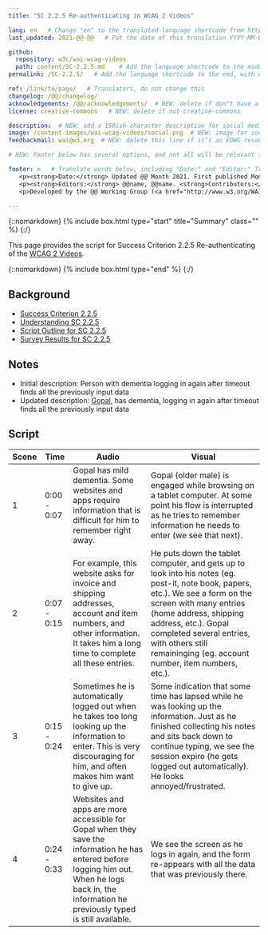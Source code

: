 ```yaml
---
title: "SC 2.2.5 Re-authenticating in WCAG 2 Videos"

lang: en   # Change "en" to the translated-language shortcode from https://www.iana.org/assignments/language-subtag-registry/language-subtag-registry
last_updated: 2021-@@-@@   # Put the date of this translation YYYY-MM-DD (with month in the middle)

github:
  repository: w3c/wai-wcag-videos
  path: content/SC-2.2.5.md    # Add the language shortcode to the middle of the filename, for example: content/index.fr.md
permalink: /SC-2.2.5/   # Add the language shortcode to the end, with no slash at end, for example: /link/to/page/fr

ref: /link/to/page/   # Translators, do not change this
changelog: /@@/changelog/
acknowledgements: /@@/acknowledgements/  # NEW: delete if don"t have a separate acknowledgements page. And delete it in the footer below.
license: creative-commons   # NEW: delete if not creative-commons

description:  # NEW: add a 150ish-character-description for social media   # translate the description
image: /content-images/wai-wcag-videos/social.png  # NEW: image for social media
feedbackmail: wai@w3.org  # NEW: delete this line if it’s an EOWG resource (the default is wai-eo-editors@w3.org)

# NEW: Footer below has several options, and not all will be relevant for specific pages. (Ask Shawn if questions.)

footer: >   # Translate words below, including "Date:" and "Editor:" Translate the Working Group name. Leave the Working Group acronym in English. Do *not* change the dates in the footer below.
   <p><strong>Date:</strong> Updated @@ Month 2021. First published Month 20@@. CHANGELOG.</p>
   <p><strong>Editors:</strong> @@name, @@name. <strong>Contributors:</strong> @@name, @@name, and <a href=”https://www.w3.org/groups/wg/@@wg/participants”>participants of the @@WG</a>. ACKNOWLEDGEMENTS lists contributors and credits.</p>
   <p>Developed by the @@ Working Group (<a href="http://www.w3.org/WAI/@@/">@@WG</a>). Developed as part of the <a href="https://www.w3.org/WAI/@@/">WAI-@@ project</a>, @@co-funded by the European Commission.</p>

---
```


{::nomarkdown}
{% include box.html type="start" title="Summary" class="" %}
{:/}

This page provides the script for Success Criterion 2.2.5 Re-authenticating of the [WCAG 2 Videos](https://wai-wcag-videos.netlify.app/overview/).

{::nomarkdown}
{% include box.html type="end" %}
{:/}

## Background

* [Success Criterion 2.2.5](https://www.w3.org/TR/WCAG22/#re-authenticating)
* [Understanding SC 2.2.5](https://www.w3.org/WAI/WCAG22/Understanding/re-authenticating.html)
* [Script Outline for SC 2.2.5](https://www.w3.org/WAI/EO/wiki/Video-Based_Resources/WCAG_Requirements#SC2-2-5)
* [Survey Results for SC 2.2.5](https://www.w3.org/2002/09/wbs/35532/Videos_WCAG_Squirrel/results#xSC225)

## Notes

* Initial description: Person with dementia logging in again after timeout finds all the previously input data
* Updated description: [Gopal](https://wai-wcag-videos.netlify.app/overview/#gopal-he), has dementia, logging in again after timeout finds all the previously input data

## Script

| Scene | Time | Audio | Visual |
| ----- | ---- | ----- | ------ |
| 1 | 0:00 - 0:07 | Gopal has mild dementia. Some websites and apps require information that is difficult for him to remember right away. | Gopal (older male) is engaged while browsing on a tablet computer. At some point his flow is interrupted as he tries to remember information he needs to enter (we see that next). |
| 2 | 0:07 - 0:15 | For example, this website asks for invoice and shipping addresses, account and item numbers, and other information. It takes him a long time to complete all these entries. | He puts down the tablet computer, and gets up to look into his notes (eg. post-it, note book, papers, etc.). We see a form on the screen with many entries (home address, shipping address, etc.). Gopal completed several entries, with others still remaininging (eg. account number, item numbers, etc.). |
| 3 | 0:15 - 0:24 | Sometimes he is automatically logged out when he takes too long looking up the information to enter. This is very discouraging for him, and often makes him want to give up. | Some indication that some time has lapsed while he was looking up the information. Just as he finished collecting his notes and sits back down to continue typing, we see the session expire (he gets logged out automatically). He looks annoyed/frustrated. |
| 4 | 0:24 - 0:33 | Websites and apps are more accessible for Gopal when they save the information he has entered before logging him out. When he logs back in, the information he previously typed is still available. | We see the screen as he logs in again, and the form re-appears with all the data that was previously there. |
